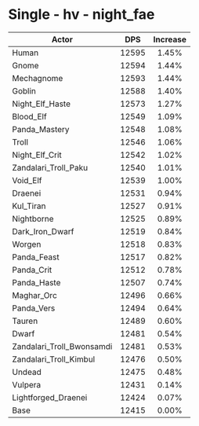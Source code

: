 # Single - hv - night_fae
| Actor | DPS | Increase |
|---|:---:|:---:|
|Human|12595|1.45%|
|Gnome|12594|1.44%|
|Mechagnome|12593|1.44%|
|Goblin|12588|1.40%|
|Night_Elf_Haste|12573|1.27%|
|Blood_Elf|12549|1.09%|
|Panda_Mastery|12548|1.08%|
|Troll|12546|1.06%|
|Night_Elf_Crit|12542|1.02%|
|Zandalari_Troll_Paku|12540|1.01%|
|Void_Elf|12539|1.00%|
|Draenei|12531|0.94%|
|Kul_Tiran|12527|0.91%|
|Nightborne|12525|0.89%|
|Dark_Iron_Dwarf|12519|0.84%|
|Worgen|12518|0.83%|
|Panda_Feast|12517|0.82%|
|Panda_Crit|12512|0.78%|
|Panda_Haste|12507|0.74%|
|Maghar_Orc|12496|0.66%|
|Panda_Vers|12494|0.64%|
|Tauren|12489|0.60%|
|Dwarf|12481|0.54%|
|Zandalari_Troll_Bwonsamdi|12481|0.53%|
|Zandalari_Troll_Kimbul|12476|0.50%|
|Undead|12475|0.48%|
|Vulpera|12431|0.14%|
|Lightforged_Draenei|12424|0.07%|
|Base|12415|0.00%|
